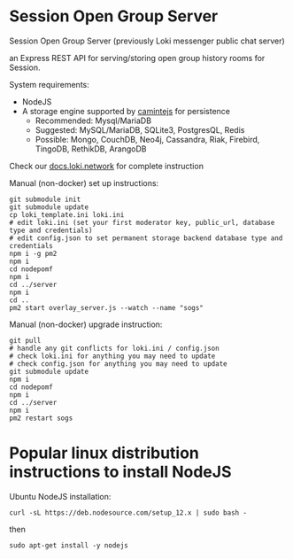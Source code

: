 # Session Open Group Server
Session Open Group Server (previously Loki messenger public chat server)

an Express REST API for serving/storing open group history rooms for Session. 

System requirements:
- NodeJS
- A storage engine supported by [camintejs](https://github.com/biggora/caminte) for persistence
  - Recommended: Mysql/MariaDB
  - Suggested: MySQL/MariaDB, SQLite3, PostgresQL, Redis
  - Possible: Mongo, CouchDB, Neo4j, Cassandra, Riak, Firebird, TingoDB, RethikDB, ArangoDB

Check our [docs.loki.network](https://docs.loki.network/LokiServices/Messenger/public_channel_setup/) for complete instruction

Manual (non-docker) set up instructions:
```
git submodule init
git submodule update
cp loki_template.ini loki.ini
# edit loki.ini (set your first moderator key, public_url, database type and credentials)
# edit config.json to set permanent storage backend database type and credentials
npm i -g pm2
npm i
cd nodepomf
npm i
cd ../server
npm i
cd ..
pm2 start overlay_server.js --watch --name "sogs"
```

Manual (non-docker) upgrade instruction:
```
git pull
# handle any git conflicts for loki.ini / config.json
# check loki.ini for anything you may need to update
# check config.json for anything you may need to update
git submodule update
npm i
cd nodepomf
npm i
cd ../server
npm i
pm2 restart sogs
```

# Popular linux distribution instructions to install NodeJS

Ubuntu NodeJS installation:

`curl -sL https://deb.nodesource.com/setup_12.x | sudo bash -`

then

`sudo apt-get install -y nodejs`
